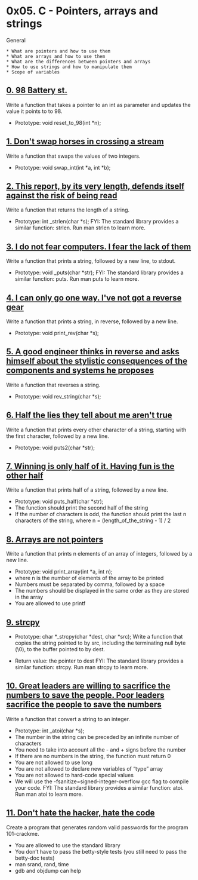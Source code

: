 # 0x05. C - Pointers, arrays and strings
General

	* What are pointers and how to use them
	* What are arrays and how to use them
	* What are the differences between pointers and arrays
	* How to use strings and how to manipulate them
	* Scope of variables

## [0. 98 Battery st.](0-reset_to_98.c "reset")
Write a function that takes a pointer to an int as parameter and updates the value it points to to 98.

* Prototype: void reset_to_98(int *n);

## [1. Don't swap horses in crossing a stream](1-swap.c "swap")
Write a function that swaps the values of two integers.

* Prototype: void swap_int(int *a, int *b);

## [2. This report, by its very length, defends itself against the risk of being read](2-strlen.c "leng")
Write a function that returns the length of a string.

* Prototype: int _strlen(char *s);
FYI: The standard library provides a similar function: strlen. Run man strlen to learn more.

## [3. I do not fear computers. I fear the lack of them](3-puts.c "puts")
Write a function that prints a string, followed by a new line, to stdout.

* Prototype: void _puts(char *str);
FYI: The standard library provides a similar function: puts. Run man puts to learn more.

## [4. I can only go one way. I've not got a reverse gear](4-print_rev.c "print")
Write a function that prints a string, in reverse, followed by a new line.

* Prototype: void print_rev(char *s);

## [5. A good engineer thinks in reverse and asks himself about the stylistic consequences of the components and systems he proposes](5-rev_string.c "reverse")
Write a function that reverses a string.

* Prototype: void rev_string(char *s);

## [6. Half the lies they tell about me aren't true](6-puts2.c "put2")
Write a function that prints every other character of a string, starting with the first character, followed by a new line.

* Prototype: void puts2(char *str);

## [7. Winning is only half of it. Having fun is the other half](7-puts_half.c "putsHalf")
Write a function that prints half of a string, followed by a new line.

* Prototype: void puts_half(char *str);
* The function should print the second half of the string
* If the number of characters is odd, the function should print the last n characters of the string, where n = (length_of_the_string - 1) / 2

## [8. Arrays are not pointers](8-print_array.c "array")
Write a function that prints n elements of an array of integers, followed by a new line.

* Prototype: void print_array(int *a, int n);
* where n is the number of elements of the array to be printed
* Numbers must be separated by comma, followed by a space
* The numbers should be displayed in the same order as they are stored in the array
* You are allowed to use printf

## [9. strcpy](9-strcpy.c "copy")
* Prototype: char *_strcpy(char *dest, char *src);
Write a function that copies the string pointed to by src, including the terminating null byte (\0), to the buffer pointed to by dest.

* Return value: the pointer to dest
FYI: The standard library provides a similar function: strcpy. Run man strcpy to learn more.

## [10. Great leaders are willing to sacrifice the numbers to save the people. Poor leaders sacrifice the people to save the numbers](100-atoi.c "convert")
Write a function that convert a string to an integer.

* Prototype: int _atoi(char *s);
* The number in the string can be preceded by an infinite number of characters
* You need to take into account all the - and + signs before the number
* If there are no numbers in the string, the function must return 0
* You are not allowed to use long
* You are not allowed to declare new variables of “type” array
* You are not allowed to hard-code special values
* We will use the -fsanitize=signed-integer-overflow gcc flag to compile your code.
FYI: The standard library provides a similar function: atoi. Run man atoi to learn more.

## [11. Don't hate the hacker, hate the code](101-keygen.c "keygen")
Create a program that generates random valid passwords for the program 101-crackme.

* You are allowed to use the standard library
* You don’t have to pass the betty-style tests (you still need to pass the betty-doc tests)
* man srand, rand, time
* gdb and objdump can help
